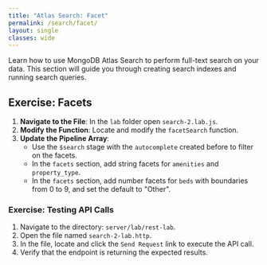 ```yaml
---
title: "Atlas Search: Facet"
permalink: /search/facet/
layout: single
classes: wide
---
```


Learn how to use MongoDB Atlas Search to perform full-text search on your data. This section will guide you through creating search indexes and running search queries.

## Exercise: Facets

1. **Navigate to the File**: In the `lab` folder open `search-2.lab.js`.
2. **Modify the Function**: Locate and modify the `facetSearch` function.
3. **Update the Pipeline Array**:
    - Use the `$search` stage with the `autocomplete` created before to filter on the facets.
    - In the `facets` section, add string facets for `amenities` and `property_type`.
    - In the `facets` section, add number facets for `beds` with boundaries from 0 to 9, and set the default to "Other".

### Exercise: Testing API Calls

1. Navigate to the directory: `server/lab/rest-lab`.
2. Open the file named `search-2-lab.http`.
3. In the file, locate and click the `Send Request` link to execute the API call.
4. Verify that the endpoint is returning the expected results.
